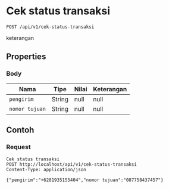 # Cek status transaksi
```http
POST /api/v1/cek-status-transaksi
```
keterangan
## Properties
### Body
Nama | Tipe | Nilai | Keterangan
--- | --- | --- | ---
<code>pengirim</code> | String | null | null
<code>nomor tujuan</code> | String | null | null
## Contoh
### Request
```http
Cek status transaksi
POST http://localhost/api/v1/cek-status-transaksi
Content-Type: application/json

{"pengirim":"+6281935155404","nomor tujuan":"087758437457"}
```
